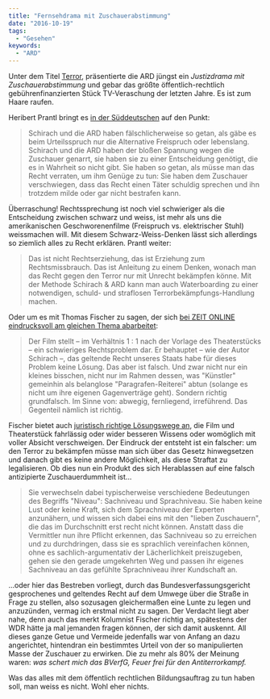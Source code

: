 ```yaml
---
title: "Fernsehdrama mit Zuschauerabstimmung"
date: "2016-10-19"
tags:
  - "Gesehen"
keywords:
  - "ARD"
---
```


Unter dem Titel [Terror](http://www.ardmediathek.de/tv/Terror-Ihr-Urteil-Justizdrama/Thema?documentId=38364314), präsentierte die ARD jüngst ein _Justizdrama mit Zuschauerabstimmung_ und gebar das größte öffentlich-rechtlich gebührenfinanzierten Stück TV-Veraschung der letzten Jahre. Es ist zum Haare raufen.

Heribert Prantl bringt es [in der Süddeutschen](http://www.sueddeutsche.de/medien/ard-themenabend-terror-als-populisten-porno-1.3211228) auf den Punkt:

> Schirach und die ARD haben fälschlicherweise so getan, als gäbe es beim Urteilsspruch nur die Alternative Freispruch oder lebenslang. Schirach und die ARD haben der bloßen Spannung wegen die Zuschauer genarrt, sie haben sie zu einer Entscheidung genötigt, die es in Wahrheit so nicht gibt. Sie haben so getan, als müsse man das Recht verraten, um ihm Genüge zu tun: Sie haben dem Zuschauer verschwiegen, dass das Recht einen Täter schuldig sprechen und ihn trotzdem milde oder gar nicht bestrafen kann.

Überraschung! Rechtssprechung ist noch viel schwieriger als die Entscheidung zwischen schwarz und weiss, ist mehr als uns die amerikanischen Geschworenenfilme (Freispruch vs. elektrischer Stuhl) weissmachen will. Mit diesem Schwarz-Weiss-Denken lässt sich allerdings so ziemlich alles zu Recht erklären. Prantl weiter:

> Das ist nicht Rechtserziehung, das ist Erziehung zum Rechtsmissbrauch. Das ist Anleitung zu einem Denken, wonach man das Recht gegen den Terror nur mit Unrecht bekämpfen könne. Mit der Methode Schirach & ARD kann man auch Waterboarding zu einer notwendigen, schuld- und straflosen Terrorbekämpfungs-Handlung machen.

Oder um es mit Thomas Fischer zu sagen, der sich [bei ZEIT ONLINE eindrucksvoll am gleichen Thema abarbeitet](http://www.zeit.de/gesellschaft/zeitgeschehen/2016-10/ard-fernsehen-terror-ferdinand-von-schirach-fischer-im-recht/komplettansicht):

> Der Film stellt – im Verhältnis 1 : 1 nach der Vorlage des Theaterstücks – ein schwieriges Rechtsproblem dar. Er behauptet – wie der Autor Schirach –, das geltende Recht unseres Staats habe für dieses Problem keine Lösung. Das aber ist falsch. Und zwar nicht nur ein kleines bisschen, nicht nur im Rahmen dessen, was "Künstler" gemeinhin als belanglose "Paragrafen-Reiterei" abtun (solange es nicht um ihre eigenen Gagenverträge geht). Sondern richtig grundfalsch. Im Sinne von: abwegig, fernliegend, irreführend. Das Gegenteil nämlich ist richtig.

Fischer bietet auch [juristisch richtige Lösungswege an](http://www.zeit.de/gesellschaft/zeitgeschehen/2016-10/ard-fernsehen-terror-ferdinand-von-schirach-fischer-im-recht/komplettansicht#seite-3), die Film und Theaterstück fahrlässig oder wider besseren Wissens oder womöglich mit voller Absicht verschweigen. Der Eindruck der entsteht ist ein falscher: um den Terror zu bekämpfen müsse man sich über das Gesetz hinwegsetzen und danach gibt es keine andere Möglichkeit, als diese Straftat zu legalisieren. Ob dies nun ein Produkt des sich Herablassen auf eine falsch antizipierte Zuschauerdummheit ist…

> Sie verwechseln dabei typischerweise verschiedene Bedeutungen des Begriffs "Niveau": Sachniveau und Sprachniveau. Sie haben keine Lust oder keine Kraft, sich dem Sprachniveau der Experten anzunähern, und wissen sich dabei eins mit den "lieben Zuschauern", die das im Durchschnitt erst recht nicht können. Anstatt dass die Vermittler nun ihre Pflicht erkennen, das Sachniveau so zu erreichen und zu durchdringen, dass sie es sprachlich vereinfachen können, ohne es sachlich-argumentativ der Lächerlichkeit preiszugeben, gehen sie den gerade umgekehrten Weg und passen ihr eigenes Sachniveau an das gefühlte Sprachniveau ihrer Kundschaft an.

…oder hier das Bestreben vorliegt, durch das Bundesverfassungsgericht gesprochenes und geltendes Recht auf dem Umwege über die Straße in Frage zu stellen, also sozusagen gleichermaßen eine Lunte zu legen und anzuzünden, vermag ich erstmal nicht zu sagen. Der Verdacht liegt aber nahe, denn auch das merkt Kolumnist Fischer richtig an, spätestens der WDR hätte ja mal jemanden fragen können, der sich damit auskennt. All dieses ganze Getue und Vermeide jedenfalls war von Anfang an dazu angerichtet, hintendran ein bestimmtes Urteil von der so manipulierten Masse der Zuschauer zu erwirken. Die zu mehr als 80% der Meinung waren: _was schert mich das BVerfG, Feuer frei für den Antiterrorkampf._

Was das alles mit dem öffentlich rechtlichen Bildungsauftrag zu tun haben soll, man weiss es nicht. Wohl eher nichts.
